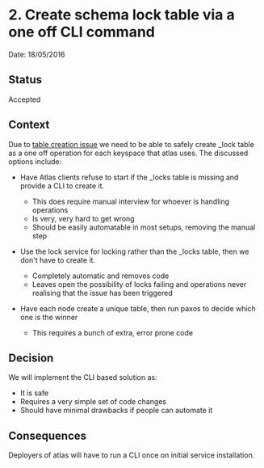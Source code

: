 # 2. Create schema lock table via a one off CLI command

Date: 18/05/2016

## Status

Accepted

## Context

Due to [table creation issue](0001-prevent-tables-from-being-creating-simultaneously-in-cassandra-via-a-locks-table.md) we need to be able to safely create _lock table as a one off operation for each keyspace that atlas uses. The discussed options include:

- Have Atlas clients refuse to start if the _locks table is missing and provide a CLI to create it.
  - This does require manual interview for whoever is handling operations
  - Is very, very hard to get wrong
  - Should be easily automatable in most setups, removing the manual step
  
- Use the lock service for locking rather than the _locks table, then we don't have to create it.
  - Completely automatic and removes code
  - Leaves open the possibility of locks failing and operations never realising that the issue has been triggered
  
- Have each node create a unique table, then run paxos to decide which one is the winner
  - This requires a bunch of extra, error prone code
 

## Decision

We will implement the CLI based solution as:

- It is safe
- Requires a very simple set of code changes
- Should have minimal drawbacks if people can automate it
 
## Consequences

Deployers of atlas will have to run a CLI once on initial service installation.
